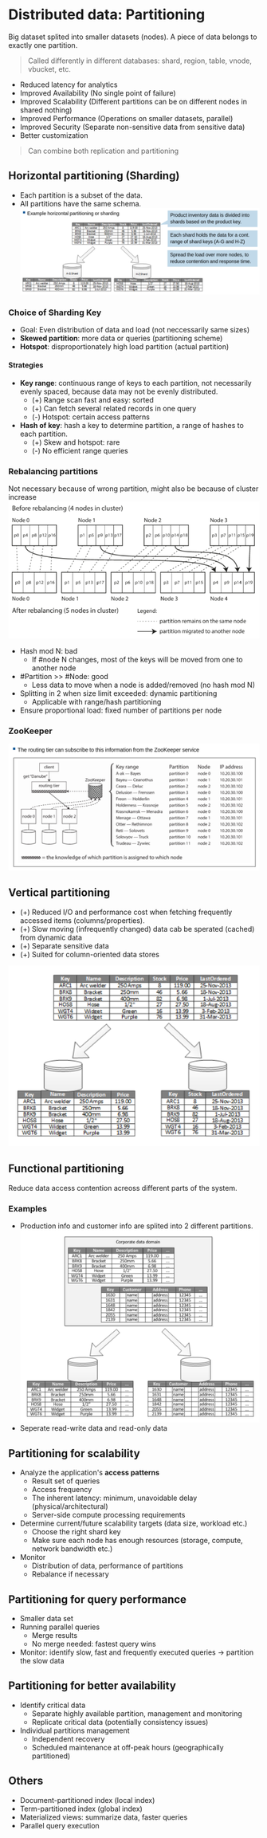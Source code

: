 # Distributed data: Partitioning

Big dataset splited into smaller datasets (nodes). A piece of data belongs to exactly one partition.

> Called differently in different databases: shard, region, table, vnode, vbucket, etc.

- Reduced latency for analytics
- Improved Availability (No single point of failure)
- Improved Scalability (Different partitions can be on different nodes in shared nothing)
- Improved Performance (Operations on smaller datasets, parallel)
- Improved Security (Separate non-sensitive data from sensitive data)
- Better customization

> Can combine both replication and partitioning

## Horizontal partitioning (Sharding)

- Each partition is a subset of the data.
- All partitions have the same schema.
  ![Sharding](assets/sharding.png)

### Choice of Sharding Key

- Goal: Even distribution of data and load (not neccessarily same sizes)
- **Skewed partition**: more data or queries (partitioning scheme)
- **Hotspot**: disproportionately high load partition (actual partition)

#### Strategies

- **Key range**: continuous range of keys to each partition, not necessarily evenly spaced, because data may not be evenly distributed.
  - (+) Range scan fast and easy: sorted
  - (+) Can fetch several related records in one query
  - (-) Hotspot: certain access patterns
- **Hash of key**: hash a key to determine partition, a range of hashes to each partition.
  - (+) Skew and hotspot: rare
  - (-) No efficient range queries

### Rebalancing partitions

Not necessary because of wrong partition, might also be because of cluster increase
![Rebalance](assets/rebalance.png)

- Hash mod N: bad
  - If #node N changes, most of the keys will be moved from one to another node
- #Partition >> #Node: good
  - Less data to move when a node is added/removed (no hash mod N)
- Splitting in 2 when size limit exceeded: dynamic partitioning
  - Applicable with range/hash partitioning
- Ensure proportional load: fixed number of partitions per node

### ZooKeeper

![Zookeeper](assets/zookeeper.png)

## Vertical partitioning

- (+) Reduced I/O and performance cost when fetching frequently accessed items (columns/properties).
- (+) Slow moving (infrequently changed) data cab be sperated (cached) from dynamic data
- (+) Separate sensitive data
- (+) Suited for column-oriented data stores

![Vertical part](assets/vert-part.png)

## Functional partitioning

Reduce data access contention acreoss different parts of the system.

### Examples

- Production info and customer info are splited into 2 different partitions.
  ![Functional Part](assets/func-part.png)
- Seperate read-write data and read-only data

## Partitioning for scalability

- Analyze the application's **access patterns**
  - Result set of queries
  - Access frequency
  - The inherent latency: minimum, unavoidable delay (physical/architectural)
  - Server-side compute processing requirements
- Determine current/future scalability targets (data size, workload etc.)
  - Choose the right shard key
  - Make sure each node has enough resources (storage, compute, network bandwidth etc.)
- Monitor
  - Distribution of data, performance of partitions
  - Rebalance if necessary

## Partitioning for query performance

- Smaller data set
- Running parallel queries
  - Merge results
  - No merge needed: fastest query wins
- Monitor: identify slow, fast and frequently executed queries -> partition the slow data

## Partitioning for better availability

- Identify critical data
  - Separate highly available partition, management and monitoring
  - Replicate critical data (potentially consistency issues)
- Individual partitions management
  - Independent recovery
  - Scheduled maintenance at off-peak hours (geographically partitioned)

## Others

- Document-partitioned index (local index)
- Term-partitioned index (global index)
- Materialized views: summarize data, faster queries
- Parallel query execution
